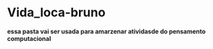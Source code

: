 # Vida_loca-bruno
**essa pasta vai ser usada para amarzenar atividasde do pensamento computacional**
